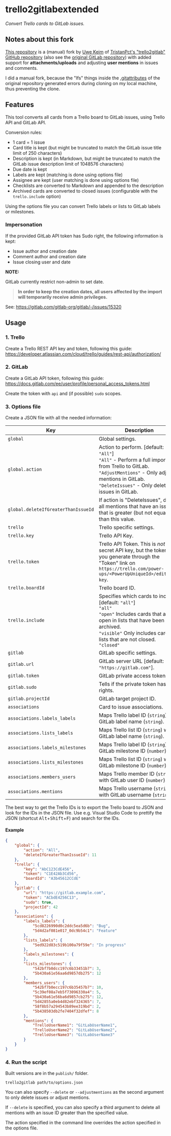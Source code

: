 ﻿# trello2gitlabextended

*Convert Trello cards to GitLab issues.*

## Notes about this fork

[This repository](https://github.com/UweKeim/trello2gitlabextended) is a (manual) fork by [Uwe Keim](https://github.com/UweKeim) of [TristanPct's "trello2gitlab" GitHub repository](https://github.com/TristanPct/trello2gitlab) (also see the [original GitLab repository](https://gitlab.com/tristanpct/trello2gitlab/)) with added support for **attachments/uploads** and adjusting **user mentions** in issues and comments. 

I did a manual fork, because the "lfs" things inside the [.gitattributes](https://github.com/TristanPct/trello2gitlab/blob/master/.gitattributes) of the original repository generated errors during cloning on my local machine, thus preventing the clone.

## Features

This tool converts all cards from a Trello board to GitLab issues, using Trello API and GitLab API.

Conversion rules:
- 1 card = 1 issue
- Card title is kept (but might be truncated to match the GitLab issue title limit of 250 characters)
- Description is kept (in Markdown, but might be truncated to match the GitLab issue description limit of 1048576 characters)
- Due date is kept
- Labels are kept (matching is done using options file)
- Assignee are kept (user matching is done using options file)
- Checklists are converted to Markdown and appended to the description
- Archived cards are converted to closed issues (configurable with the `trello.include` option)

Using the options file you can convert Trello labels or lists to GitLab labels or milestones.

### Impersonation

If the provided GitLab API token has Sudo right, the following information is kept:
- Issue author and creation date
- Comment author and creation date
- Issue closing user and date

**NOTE:** 

GitLab currently restrict non-admin to set date.

> **In order to keep the creation dates, all users affected by the import will temporarily receive admin privileges.**

See: https://gitlab.com/gitlab-org/gitlab/-/issues/15320

## Usage

### 1. Trello

Create a Trello REST API key and token, following this guide: https://developer.atlassian.com/cloud/trello/guides/rest-api/authorization/

### 2. GitLab

Create a GitLab API token, following this guide: https://docs.gitlab.com/ee/user/profile/personal_access_tokens.html

Create the token with `api` and (if possible) `sudo` scopes.

### 3. Options file

Create a JSON file with all the needed information: 

 Key                             | Description
---------------------------------|----------------
`global`                         | Global settings.
`global.action`                  | Action to perform. [default: `"All"`]<br />`"All"` - Perform a full import from Trello to GitLab. <br />`"AdjustMentions"` - Only adjust mentions in GitLab. <br />`"DeleteIssues"` - Only delete issues in GitLab.
`global.deleteIfGreaterThanIssueId`| If action is "DeleteIssues", delete all mentions that have an issue ID that is greater (but not equal) than this value.
`trello`                         | Trello specific settings.
`trello.key`                     | Trello API Key.
`trello.token`                   | Trello API Token. This is _not_ the secret API key, but the token that you generate through the "Token" link on `https://trello.com/power-ups/<PowerUpUniqueId>/edit/api-key`.
`trello.boardId`                 | Trello board ID.
`trello.include`                 | Specifies which cards to include. [default: `"all"`]<br />`"all"`<br />`"open"` Includes cards that are open in lists that have been archived.<br />`"visible"` Only includes cards in lists that are not closed.<br />`"closed"`
`gitlab`                         | GitLab specific settings.
`gitlab.url`                     | GitLab server URL [default: `"https://gitlab.com"`].
`gitlab.token`                   | GitLab private access token.
`gitlab.sudo`                    | Tells if the private token has sudo rights.
`gitlab.projectId`               | GitLab target project ID.
`associations`                   | Card to issue associations.
`associations.labels_labels`     | Maps Trello label ID (`string`) with GitLab label name (`string`).
`associations.lists_labels`      | Maps Trello list ID (`string`) with GitLab label name (`string`).
`associations.labels_milestones` | Maps Trello label ID (`string`) with GitLab milestone ID (`number`).
`associations.lists_milestones`  | Maps Trello list ID (`string`) with GitLab milestone ID (`number`).
`associations.members_users`     | Maps Trello member ID (`string`) with GitLab user ID (`number`).
`associations.mentions`          | Maps Trello username (`string`) with GitLab username (`string`).

The best way to get the Trello IDs is to export the Trello board to JSON and look for the IDs in the JSON file. Use e.g. Visual Studio Code to prettify the JSON (shortcut <kbd>Alt</kbd>+<kbd>Shift</kbd>+<kbd>F</kbd>) and search for the IDs.

#### Example

```json
{
    "global": {
        "action": "All", 
        "deleteIfGreaterThanIssueId": 11
    },
    "trello": {
        "key": "AbC123CdE456",
        "token": "C1E42Ab3Cd56",
        "boardId": "A3b45612CCdE"
    },
    "gitlab": {
        "url": "https://gitlab.example.com",
        "token": "ACbdE4256C13",
        "sudo": true,
        "projectId": 42
    },
    "associations": {
        "labels_labels": {
            "5cd8226990d0c2ddc5ea5d6b": "Bug",
            "5d4d2af081e017_0dc9b54c1": "Feature"
        },
        "lists_labels": {
            "5ed922d83c519b100a79f59e": "In progress"
        },
        "labels_milestones": {
        },
        "lists_milestones": {
            "542bf7b0dcc197c6b33451b7": 3,
            "5b430a61e56aa6d9857db275": 12
        },
        "members_users": {
            "542bf7b0ecc197c6b35457b7": 10,
            "5c39ef08a7eb5f73096330a4": 5,
            "5b430a61e56ba6d9857cb275": 12,
            "5d42855a0eb4d82ebf324365": 7,
            "58f8b57a294543b89ee319bd": 2,
            "5b438503db2fe7404f32dfef": 8
        },
        "mentions": {
            "TrelloUserName1": "GitLabUserName1",
            "TrelloUserName2": "GitLabUserName2",
            "TrelloUserName3": "GitLabUserName3"
        }
    }
}
```

### 4. Run the script

Built versions are in the `publish/` folder.

```
trello2gitlab path/to/options.json
```

You can also specify `--delete` or `--adjustmentions` as the second argument to only delete issues or adjust mentions. 

If `--delete` is specified, you can also specify a third argument to delete all mentions with an issue ID greater than the specified value.

The action specified in the command line overrides the action specified in the options file.
